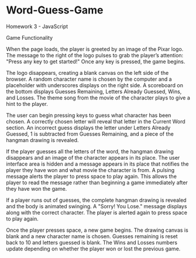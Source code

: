 # Word-Guess-Game
Homework 3 - JavaScript

Game Functionality

When the page loads, the player is greeted by an image of the Pixar logo. The message to the right of the logo pulses to grab the player’s attention: "Press any key to get started!" Once any key is pressed, the game begins.

The logo disappears, creating a blank canvas on the left side of the browser. A random character name is chosen by the computer and a placeholder with underscores displays on the right side. A scoreboard on the bottom displays Guesses Remaining, Letters Already Guessed, Wins, and Losses. The theme song from the movie of the character plays to give a hint to the player.

The user can begin pressing keys to guess what character has been chosen. A correctly chosen letter will reveal that letter in the Current Word section. An incorrect guess displays the letter under Letters Already Guessed, 1 is subtracted from Guesses Remaining, and a piece of the hangman drawing is revealed.

If the player guesses all the letters of the word, the hangman drawing disappears and an image of the character appears in its place. The user interface area is hidden and a message appears in its place that notifies the player they have won and what movie the character is from. A pulsing message alerts the player to press space to play again. This allows the player to read the message rather than beginning a game immediately after they have won the game.

If a player runs out of guesses, the complete hangman drawing is revealed and the body is animated swinging. A "Sorry! You Lose." message displays along with the correct character. The player is alerted again to press space to play again.

Once the player presses space, a new game begins. The drawing canvas is blank and a new character name is chosen. Guesses remaining is reset back to 10 and letters guessed is blank. The Wins and Losses numbers update depending on whether the player won or lost the previous game.
